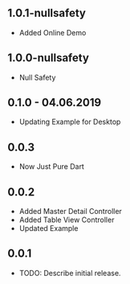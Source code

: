 ## 1.0.1-nullsafety

* Added Online Demo

## 1.0.0-nullsafety

* Null Safety

## 0.1.0 - 04.06.2019

* Updating Example for Desktop

## 0.0.3

* Now Just Pure Dart

## 0.0.2

* Added Master Detail Controller
* Added Table View Controller
* Updated Example

## 0.0.1

* TODO: Describe initial release.
